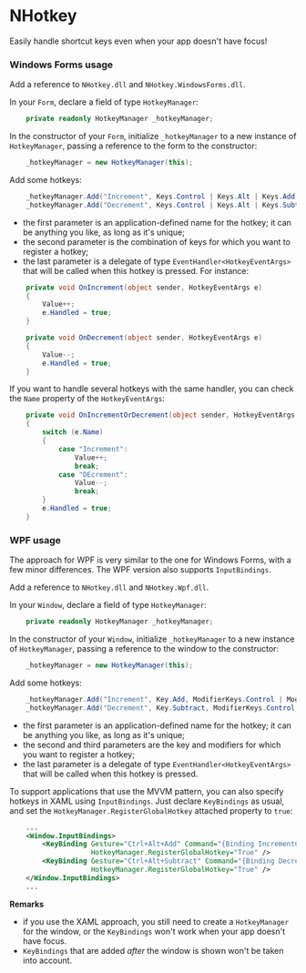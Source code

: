 NHotkey
=======

Easily handle shortcut keys even when your app doesn't have focus!

### Windows Forms usage

Add a reference to `NHotkey.dll` and `NHotkey.WindowsForms.dll`.

In your `Form`, declare a field of type `HotkeyManager`:

```csharp
    private readonly HotkeyManager _hotkeyManager;
```

In the constructor of your `Form`, initialize `_hotkeyManager` to a new instance of
`HotkeyManager`, passing a reference to the form to the constructor:

```csharp
    _hotkeyManager = new HotkeyManager(this);
```

Add some hotkeys:

```csharp
    _hotkeyManager.Add("Increment", Keys.Control | Keys.Alt | Keys.Add, OnIncrement);
    _hotkeyManager.Add("Decrement", Keys.Control | Keys.Alt | Keys.Subtract, OnDecrement);
```

- the first parameter is an application-defined name for the hotkey; it can be anything you like,
as long as it's unique;
- the second parameter is the combination of keys for which you want to register a hotkey;
- the last parameter is a delegate of type `EventHandler<HotkeyEventArgs>` that will be called
when this hotkey is pressed. For instance:

```csharp
    private void OnIncrement(object sender, HotkeyEventArgs e)
    {
        Value++;
        e.Handled = true;
    }

    private void OnDecrement(object sender, HotkeyEventArgs e)
    {
        Value--;
        e.Handled = true;
    }
```

If you want to handle several hotkeys with the same handler, you can check the `Name`
property of the `HotkeyEventArgs`:

```csharp
    private void OnIncrementOrDecrement(object sender, HotkeyEventArgs e)
    {
        switch (e.Name)
        {
            case "Increment":
                Value++;
                break;
            case "DEcrement":
                Value--;
                break;
        }
        e.Handled = true;
    }
```

### WPF usage

The approach for WPF is very similar to the one for Windows Forms, with a few minor differences.
The WPF version also supports `InputBindings`.

Add a reference to `NHotkey.dll` and `NHotkey.Wpf.dll`.

In your `Window`, declare a field of type `HotkeyManager`:

```csharp
    private readonly HotkeyManager _hotkeyManager;
```

In the constructor of your `Window`, initialize `_hotkeyManager` to a new instance of
`HotkeyManager`, passing a reference to the window to the constructor:

```csharp
    _hotkeyManager = new HotkeyManager(this);
```

Add some hotkeys:

```csharp
    _hotkeyManager.Add("Increment", Key.Add, ModifierKeys.Control | ModifierKeys.Alt, OnIncrement);
    _hotkeyManager.Add("Decrement", Key.Subtract, ModifierKeys.Control | ModifierKeys.Alt, OnDecrement);
```

- the first parameter is an application-defined name for the hotkey; it can be anything you like,
as long as it's unique;
- the second and third parameters are the key and modifiers for which you want to register a hotkey;
- the last parameter is a delegate of type `EventHandler<HotkeyEventArgs>` that will be called
when this hotkey is pressed.

To support applications that use the MVVM pattern, you can also specify hotkeys in XAML using
`InputBindings`. Just declare `KeyBindings` as usual, and set the `HotkeyManager.RegisterGlobalHotkey`
attached property to `true`:

```xml
    ...
    <Window.InputBindings>
        <KeyBinding Gesture="Ctrl+Alt+Add" Command="{Binding IncrementCommand}"
                    HotkeyManager.RegisterGlobalHotkey="True" />
        <KeyBinding Gesture="Ctrl+Alt+Subtract" Command="{Binding DecrementCommand}"
                    HotkeyManager.RegisterGlobalHotkey="True" />
    </Window.InputBindings>
    ...
```

**Remarks**

- if you use the XAML approach, you still need to create a `HotkeyManager` for the window, or the `KeyBindings` won't
work when your app doesn't have focus.
- `KeyBindings` that are added *after* the window is shown won't be taken into account.